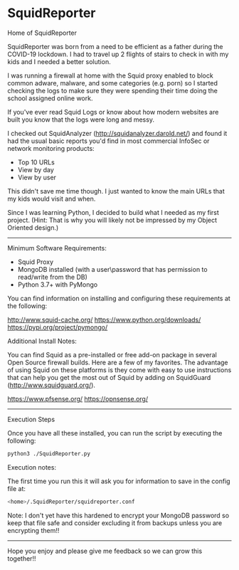 # SquidReporter
Home of SquidReporter

SquidReporter was born from a need to be efficient as a father during the COVID-19 lockdown.  I had to travel up 2 flights of stairs to check in with my kids and I needed a better solution.  

I was running a firewall at home with the Squid proxy enabled to block common adware, malware, and some categories (e.g. porn) so I started checking the logs to make sure they were spending their time doing the school assigned online work.

If you've ever read Squid Logs or know about how modern websites are built you know that the logs were long and messy.

I checked out SquidAnalyzer (http://squidanalyzer.darold.net/) and found it had the usual basic reports you'd find in most commercial InfoSec or network monitoring products:

- Top 10 URLs
- View by day
- View by user

This didn't save me time though.  I just wanted to know the main URLs that my kids would visit and when.

Since I was learning Python, I decided to build what I needed as my first project.   (Hint: That is why you will likely not be impressed by my Object Oriented design.)

------------------------------------------------------------------------------------------------------------

Minimum Software Requirements:

- Squid Proxy
- MongoDB installed (with a user\password that has permission to read/write from the DB)
- Python 3.7+ with PyMongo

You can find information on installing and configuring these requirements at the following:

http://www.squid-cache.org/
https://www.python.org/downloads/
https://pypi.org/project/pymongo/

Additional Install Notes:  

You can find Squid as a pre-installed or free add-on package in several Open Source firewall builds.  Here are a few of my favorites.  The advantage of using Squid on these platforms is they come with easy to use instructions that can help you get the most out of Squid by adding on SquidGuard (http://www.squidguard.org/).

https://www.pfsense.org/
https://opnsense.org/

------------------------------------------------------------------------------------------------------------

Execution Steps

Once you have all these installed, you can run the script by executing the following:

```bash
python3 ./SquidReporter.py
```

Execution notes:

The first time you run this it will ask you for information to save in the config file at:

```bash
<home>/.SquidReporter/squidreporter.conf
```

Note:  I don't yet have this hardened to encrypt your MongoDB password so keep that file safe and consider excluding it from backups unless you are encrypting them!!

------------------------------------------------------------------------------------------------------------

Hope you enjoy and please give me feedback so we can grow this together!!
